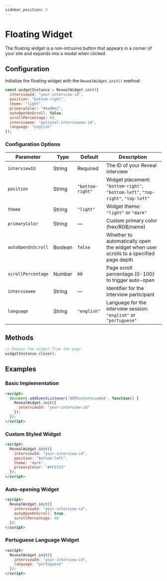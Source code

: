 ```yaml
---
sidebar_position: 3
---
```


# Floating Widget

The floating widget is a non-intrusive button that appears in a corner of your site and expands into a modal when clicked.

## Configuration

Initialize the floating widget with the `RevealWidget.init()` method:

```javascript
const widgetInstance = RevealWidget.init({
  interviewId: "your-interview-id",
  position: "bottom-right",
  theme: "light",
  primaryColor: "#4a90e2",
  autoOpenOnScroll: false,
  scrollPercentage: 60,
  interviewee: "optional-interviewee-id",
  language: "english"
});
```

### Configuration Options

| Parameter | Type | Default | Description |
|-----------|------|---------|-------------|
| `interviewId` | String | Required | The ID of your Reveal interview |
| `position` | String | `"bottom-right"` | Widget placement: `"bottom-right"`, `"bottom-left"`, `"top-right"`, `"top-left"` |
| `theme` | String | `"light"` | Widget theme: `"light"` or `"dark"` |
| `primaryColor` | String | — | Custom primary color (hex/RGB/name) |
| `autoOpenOnScroll` | Boolean | `false` | Whether to automatically open the widget when user scrolls to a specified page depth |
| `scrollPercentage` | Number | `60` | Page scroll percentage (0-100) to trigger auto-open |
| `interviewee` | String | — | Identifier for the interview participant |
| `language` | String | `"english"` | Language for the interview session: `"english"` or `"portuguese"` |

## Methods

```javascript
// Remove the widget from the page
widgetInstance.close();
```

## Examples

### Basic Implementation

```html
<script>
  document.addEventListener('DOMContentLoaded', function() {
    RevealWidget.init({
      interviewId: "your-interview-id"
    });
  });
</script>
```

### Custom Styled Widget

```html
<script>
  RevealWidget.init({
    interviewId: "your-interview-id",
    position: "bottom-left",
    theme: "dark",
    primaryColor: "#FF5733"
  });
</script>
```

### Auto-opening Widget

```html
<script>
  RevealWidget.init({
    interviewId: "your-interview-id",
    autoOpenOnScroll: true,
    scrollPercentage: 40
  });
</script>
```

### Portuguese Language Widget

```html
<script>
  RevealWidget.init({
    interviewId: "your-interview-id",
    language: "portuguese"
  });
</script>
``` 